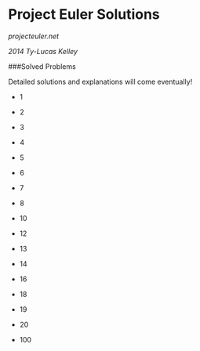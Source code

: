 Project Euler Solutions
============
_projecteuler.net_

_2014 Ty-Lucas Kelley_

###Solved Problems

Detailed solutions and explanations will come eventually!

* 1

* 2

* 3

* 4

* 5

* 6

* 7

* 8

* 10
 
* 12

* 13

* 14

* 16

* 18

* 19

* 20

* 100
